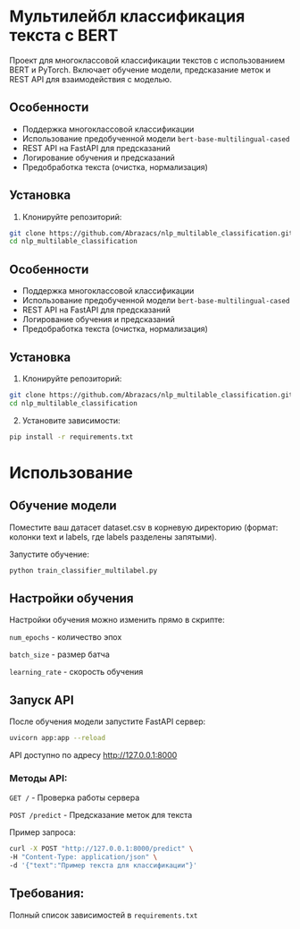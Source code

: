 # Мультилейбл классификация текста с BERT

Проект для многоклассовой классификации текстов с использованием BERT и PyTorch. Включает обучение модели, предсказание меток и REST API для взаимодействия с моделью.

## Особенности
- Поддержка многоклассовой классификации
- Использование предобученной модели `bert-base-multilingual-cased`
- REST API на FastAPI для предсказаний
- Логирование обучения и предсказаний
- Предобработка текста (очистка, нормализация)

## Установка

1. Клонируйте репозиторий:
```bash
git clone https://github.com/Abrazacs/nlp_multilable_classification.git
cd nlp_multilable_classification
```
## Особенности
- Поддержка многоклассовой классификации
- Использование предобученной модели `bert-base-multilingual-cased`
- REST API на FastAPI для предсказаний
- Логирование обучения и предсказаний
- Предобработка текста (очистка, нормализация)

## Установка

1. Клонируйте репозиторий:
```bash
git clone https://github.com/Abrazacs/nlp_multilable_classification.git
cd nlp_multilable_classification
```

2. Установите зависимости:
```bash
pip install -r requirements.txt
```

# Использование
## Обучение модели
Поместите ваш датасет dataset.csv в корневую директорию (формат: колонки text и labels, где labels разделены запятыми).

Запустите обучение:
```bash
python train_classifier_multilabel.py
```

## Настройки обучения
Настройки обучения можно изменить прямо в скрипте:

`num_epochs` - количество эпох

`batch_size` - размер батча

`learning_rate` - скорость обучения

## Запуск API
После обучения модели запустите FastAPI сервер:
```bash
uvicorn app:app --reload
```
API доступно по адресу http://127.0.0.1:8000

### Методы API:

`GET /` - Проверка работы сервера

`POST /predict` - Предсказание меток для текста

Пример запроса:

```bash
curl -X POST "http://127.0.0.1:8000/predict" \
-H "Content-Type: application/json" \
-d '{"text":"Пример текста для классификации"}'
```

## Требования:
Полный список зависимостей в `requirements.txt`

